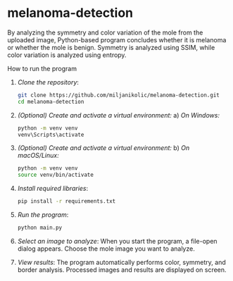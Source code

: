 # melanoma-detection
By analyzing the symmetry and color variation of the mole from the uploaded image, Python-based program concludes whether it is melanoma or whether the mole is benign.
Symmetry is analyzed using SSIM, while color variation is analyzed using entropy.

How to run the program
1. *Clone the repository*:
   ```bash
   git clone https://github.com/miljanikolic/melanoma-detection.git
   cd melanoma-detection

2. *(Optional)* *Create and activate a virtual environment:*
a) *On Windows:*
    ```bash
    python -m venv venv
    venv\Scripts\activate

2. *(Optional)* *Create and activate a virtual environment:*
b) *On macOS/Linux:*
    ```bash
    python -m venv venv
    source venv/bin/activate

3. *Install required libraries*:
    ```bash
    pip install -r requirements.txt

4. *Run the program*:
    ```bash
    python main.py

5. *Select an image to analyze*:
When you start the program, a file-open dialog appears. Choose the mole image you want to analyze.

6. *View results*:
The program automatically performs color, symmetry, and border analysis. Processed images and results are displayed on screen.
